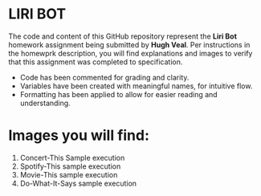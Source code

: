 # LIRI BOT

The code and content of this GitHub repository represent the **Liri Bot** homework assignment being submitted by **Hugh Veal**. Per instructions in the homewprk description, you will find explanations and images to verify that this assignment was completed to specification.

* Code has been commented for grading and clarity.
* Variables have been created with meaningful names, for intuitive flow.
* Formatting has been applied to allow for easier reading and understanding.

Images you will find:
=================================
1. Concert-This Sample execution
1. Spotify-This sample execution
1. Movie-This sample execution
1. Do-What-It-Says sample execution
